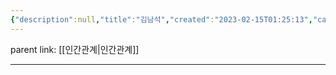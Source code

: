```yaml
---
{"description":null,"title":"김남석","created":"2023-02-15T01:25:13","categories":["인간관계"],"aliases":[null],"tags":[" phonebook ","phonebook"],"state":["직장인"],"work":["한성백제박물관 서울 송파구 위례성대로 71 한성백제박물관 (https://naver.me/5G5mDOYh)"],"date created":"Wednesday, February 15th 2023, 1:25:13 am","date modified":"Monday, February 27th 2023, 6:20:45 pm","updated":"2023-07-15T21:33:03","dg-publish":true,"permalink":"/docs/김남석/","dgPassFrontmatter":true}
---
```


parent link: [[인간관계\|인간관계]]

---
